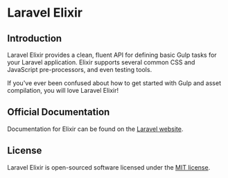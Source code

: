 # Laravel Elixir

## Introduction

Laravel Elixir provides a clean, fluent API for defining basic Gulp tasks for your Laravel application. Elixir supports several common CSS and JavaScript pre-processors, and even testing tools.

If you've ever been confused about how to get started with Gulp and asset compilation, you will love Laravel Elixir!

## Official Documentation

Documentation for Elixir can be found on the [Laravel website](http://laravel.com/docs/5.3/elixir).

## License

Laravel Elixir is open-sourced software licensed under the [MIT license](http://opensource.org/licenses/MIT).
